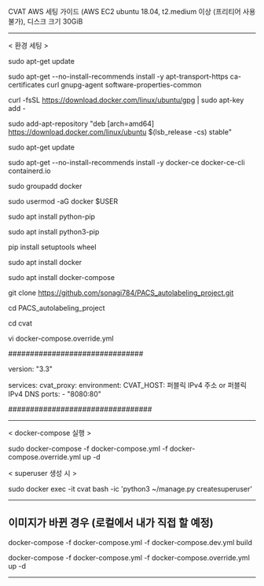 CVAT AWS 세팅 가이드 (AWS EC2 ubuntu 18.04, t2.medium 이상 (프리티어 사용 불가), 디스크 크기 30GiB

---------------------------------------------------------
< 환경 세팅 >

sudo apt-get update

sudo apt-get --no-install-recommends install -y apt-transport-https ca-certificates curl gnupg-agent software-properties-common

curl -fsSL https://download.docker.com/linux/ubuntu/gpg | sudo apt-key add -

sudo add-apt-repository "deb [arch=amd64] https://download.docker.com/linux/ubuntu $(lsb_release -cs) stable"

sudo apt-get update

sudo apt-get --no-install-recommends install -y docker-ce docker-ce-cli containerd.io


sudo groupadd docker

sudo usermod -aG docker $USER


sudo apt install python-pip

sudo apt install python3-pip

pip install setuptools wheel

sudo apt install docker

sudo apt install docker-compose


git clone https://github.com/sonagi784/PACS_autolabeling_project.git

cd PACS_autolabeling_project

cd cvat

vi docker-compose.override.yml

###############################

version: "3.3"

services:
  cvat_proxy:
    environment:
      CVAT_HOST: 퍼블릭 IPv4 주소 or 퍼블릭 IPv4 DNS
    ports:
      - "8080:80"
      
#################################


----------------------------------------------------------------------

< docker-compose 실행 >

sudo docker-compose -f docker-compose.yml -f docker-compose.override.yml up -d

< superuser 생성 시 >

sudo docker exec -it cvat bash -ic 'python3 ~/manage.py createsuperuser'

------------------------------------------------------------------------

이미지가 바뀐 경우 (로컬에서 내가 직접 할 예정)
------------------------
docker-compose -f docker-compose.yml -f docker-compose.dev.yml build

docker-compose -f docker-compose.yml -f docker-compose.override.yml up -d

----------------------------
